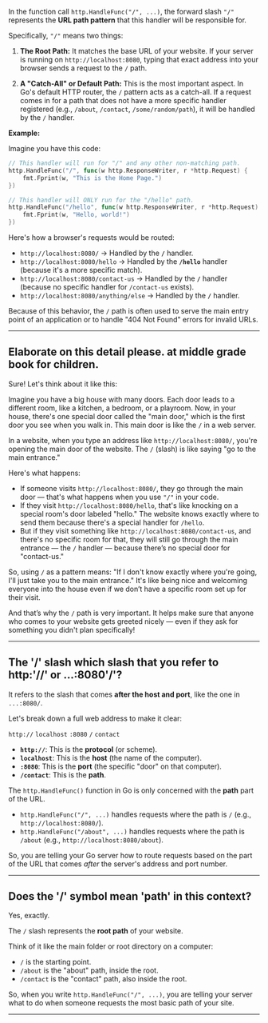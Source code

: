 In the function call `http.HandleFunc("/", ...)`, the forward slash `"/"` represents the **URL path pattern** that this handler will be responsible for.

Specifically, `"/"` means two things:

1. **The Root Path:** It matches the base URL of your website. If your server is running on `http://localhost:8080`, typing that exact address into your browser sends a request to the `/` path.
    
2. **A "Catch-All" or Default Path:** This is the most important aspect. In Go's default HTTP router, the `/` pattern acts as a catch-all. If a request comes in for a path that does not have a more specific handler registered (e.g., `/about`, `/contact`, `/some/random/path`), it will be handled by the `/` handler.
    

**Example:**

Imagine you have this code:


```Go
// This handler will run for "/" and any other non-matching path.
http.HandleFunc("/", func(w http.ResponseWriter, r *http.Request) {
    fmt.Fprint(w, "This is the Home Page.")
})

// This handler will ONLY run for the "/hello" path.
http.HandleFunc("/hello", func(w http.ResponseWriter, r *http.Request) {
    fmt.Fprint(w, "Hello, world!")
})
```

Here's how a browser's requests would be routed:

- `http://localhost:8080/` -> Handled by the **`/`** handler.
- `http://localhost:8080/hello` -> Handled by the **`/hello`** handler (because it's a more specific match).
- `http://localhost:8080/contact-us` -> Handled by the **`/`** handler (because no specific handler for `/contact-us` exists).
- `http://localhost:8080/anything/else` -> Handled by the **`/`** handler.

Because of this behavior, the `/` path is often used to serve the main entry point of an application or to handle "404 Not Found" errors for invalid URLs.


---
Elaborate on this detail please. at middle grade book for children.
--

Sure! Let's think about it like this:

Imagine you have a big house with many doors. Each door leads to a different room, like a kitchen, a bedroom, or a playroom. Now, in your house, there's one special door called the "main door," which is the first door you see when you walk in. This main door is like the `/` in a web server.

In a website, when you type an address like `http://localhost:8080/`, you're opening the main door of the website. The `/` (slash) is like saying "go to the main entrance." 

Here's what happens:

- If someone visits `http://localhost:8080/`, they go through the main door — that's what happens when you use `"/"` in your code.
- If they visit `http://localhost:8080/hello`, that's like knocking on a special room's door labeled "hello." The website knows exactly where to send them because there's a special handler for `/hello`.
- But if they visit something like `http://localhost:8080/contact-us`, and there's no specific room for that, they will still go through the main entrance — the `/` handler — because there’s no special door for "contact-us."

So, using `/` as a pattern means: "If I don't know exactly where you're going, I'll just take you to the main entrance." It's like being nice and welcoming everyone into the house even if we don’t have a specific room set up for their visit.

And that’s why the `/` path is very important. It helps make sure that anyone who comes to your website gets greeted nicely — even if they ask for something you didn't plan specifically!

---

The '/' slash which slash that you refer to http:'//' or ...:8080'/'?
--

It refers to the slash that comes **after the host and port**, like the one in `...:8080/`.

Let's break down a full web address to make it clear:

`http://` `localhost` `:8080` `/` `contact`

- **`http://`**: This is the **protocol** (or scheme).
- **`localhost`**: This is the **host** (the name of the computer).
- **`:8080`**: This is the **port** (the specific "door" on that computer).
- **`/contact`**: This is the **path**.

The `http.HandleFunc()` function in Go is only concerned with the **path** part of the URL.

- `http.HandleFunc("/", ...)` handles requests where the path is `/` (e.g., `http://localhost:8080/`).
- `http.HandleFunc("/about", ...)` handles requests where the path is `/about` (e.g., `http://localhost:8080/about`).

So, you are telling your Go server how to route requests based on the part of the URL that comes _after_ the server's address and port number.

---
Does the '/' symbol mean 'path' in this context? 
--

Yes, exactly.

The `/` slash represents the **root path** of your website.

Think of it like the main folder or root directory on a computer:

- `/` is the starting point.
- `/about` is the "about" path, inside the root.
- `/contact` is the "contact" path, also inside the root.

So, when you write `http.HandleFunc("/", ...)`, you are telling your server what to do when someone requests the most basic path of your site.


---

